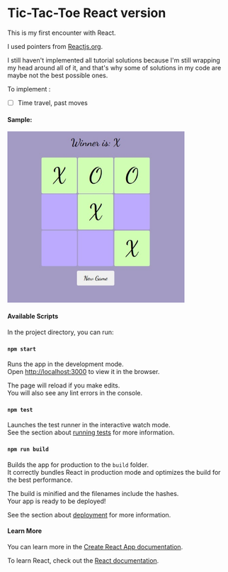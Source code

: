 # Tic-Tac-Toe React version

This is my first encounter with React.

I used pointers from [Reactjs.org](https://reactjs.org/tutorial/tutorial.html#setup-option-2-local-development-environment).

I still haven't implemented all tutorial solutions because I'm still wrapping my head around all of it,
and that's why some of solutions in my code are maybe not the best possible ones.

To implement :

* [ ] Time travel, past moves

#### Sample:

<img src='sample.jpg' width='400px' />

#### Available Scripts

In the project directory, you can run:

#### `npm start`

Runs the app in the development mode.<br />
Open [http://localhost:3000](http://localhost:3000) to view it in the browser.

The page will reload if you make edits.<br />
You will also see any lint errors in the console.

#### `npm test`

Launches the test runner in the interactive watch mode.<br />
See the section about [running tests](https://facebook.github.io/create-react-app/docs/running-tests) for more information.

#### `npm run build`

Builds the app for production to the `build` folder.<br />
It correctly bundles React in production mode and optimizes the build for the best performance.

The build is minified and the filenames include the hashes.<br />
Your app is ready to be deployed!

See the section about [deployment](https://facebook.github.io/create-react-app/docs/deployment) for more information.

#### Learn More

You can learn more in the [Create React App documentation](https://facebook.github.io/create-react-app/docs/getting-started).

To learn React, check out the [React documentation](https://reactjs.org/).
